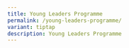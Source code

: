 ```yaml
---
title: Young Leaders Programme
permalink: /young-leaders-programme/
variant: tiptap
description: Young Leaders Programme
---
```

